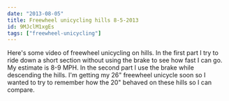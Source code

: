 ```yaml
---
date: "2013-08-05"
title: Freewheel unicycling hills 8-5-2013
id: 9MJclM1xgEs
tags: ["freewheel-unicycling"]
---
```


Here's some video of freewheel unicycling on hills. In the first part I try to ride down a short section without using the brake to see how fast I can go. My estimate is 8-9 MPH. In the second part I use the brake while descending the hills. I'm getting my 26" freewheel unicycle soon so I wanted to try to remember how the 20" behaved on these hills so I can compare.
